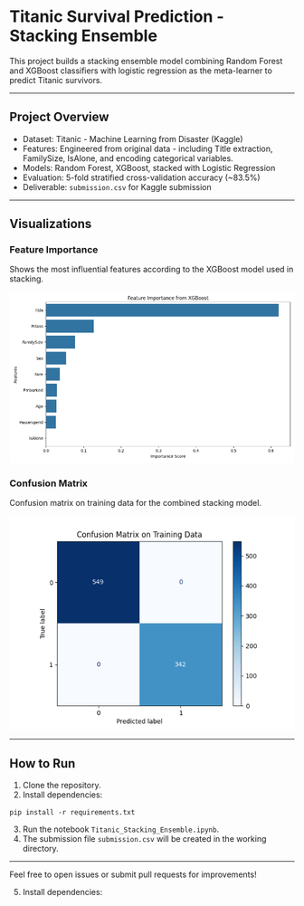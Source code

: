 # Titanic Survival Prediction - Stacking Ensemble

This project builds a stacking ensemble model combining Random Forest and XGBoost classifiers with logistic regression as the meta-learner to predict Titanic survivors.

---

## Project Overview

- Dataset: Titanic - Machine Learning from Disaster (Kaggle)
- Features: Engineered from original data - including Title extraction, FamilySize, IsAlone, and encoding categorical variables.
- Models: Random Forest, XGBoost, stacked with Logistic Regression
- Evaluation: 5-fold stratified cross-validation accuracy (~83.5%)
- Deliverable: `submission.csv` for Kaggle submission

---

## Visualizations

### Feature Importance  
Shows the most influential features according to the XGBoost model used in stacking.

![Feature Importance](feature_importance.png)

### Confusion Matrix  
Confusion matrix on training data for the combined stacking model.

![Confusion Matrix](confusion_matrix.png)

---

## How to Run

1. Clone the repository.
2. Install dependencies:
```
pip install -r requirements.txt
```
3. Run the notebook `Titanic_Stacking_Ensemble.ipynb`.
4. The submission file `submission.csv` will be created in the working directory.

---

Feel free to open issues or submit pull requests for improvements!

5. Install dependencies:
